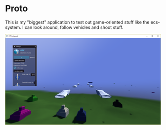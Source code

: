 # Proto

This is my "biggest" application to test out game-oriented stuff like the ecs-system. I can look around, follow vehicles and shoot stuff.

![](proto.png)